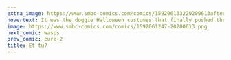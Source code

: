 ```yaml
---
extra_image: https://www.smbc-comics.com/comics/159206133220200613after.png
hovertext: It was the doggie Halloween costumes that finally pushed them over the line. After that, we didn't stand a chance.
image: https://www.smbc-comics.com/comics/1592061247-20200613.png
next_comic: wasps
prev_comic: cure-2
title: Et tu?
---
```


